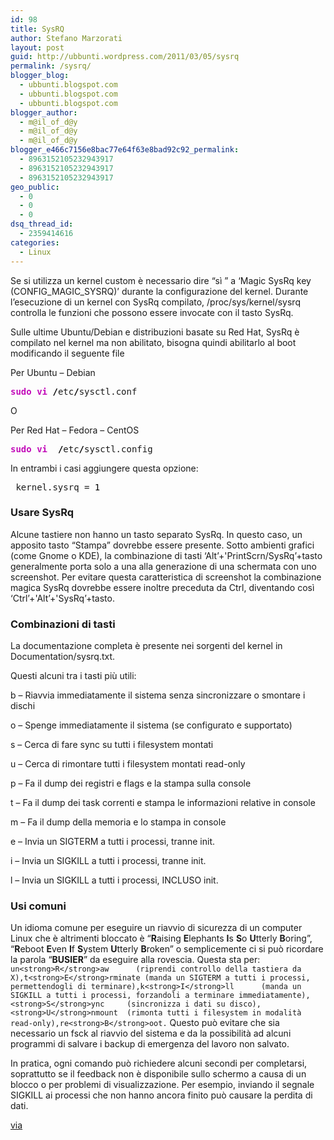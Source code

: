 ```yaml
---
id: 98
title: SysRQ
author: Stefano Marzorati
layout: post
guid: http://ubbunti.wordpress.com/2011/03/05/sysrq
permalink: /sysrq/
blogger_blog:
  - ubbunti.blogspot.com
  - ubbunti.blogspot.com
  - ubbunti.blogspot.com
blogger_author:
  - m@il_of_d@y
  - m@il_of_d@y
  - m@il_of_d@y
blogger_e466c7156e8bac77e64f63e8bad92c92_permalink:
  - 8963152105232943917
  - 8963152105232943917
  - 8963152105232943917
geo_public:
  - 0
  - 0
  - 0
dsq_thread_id:
  - 2359414616
categories:
  - Linux
---
```

Se si utilizza un kernel custom è necessario dire “sì ” a ‘Magic SysRq key (CONFIG\_MAGIC\_SYSRQ)’ durante la configurazione del kernel. Durante l’esecuzione di un kernel con SysRq compilato, /proc/sys/kernel/sysrq controlla le funzioni che possono essere invocate con il tasto SysRq.

Sulle ultime Ubuntu/Debian e distribuzioni basate su Red Hat, SysRq è compilato nel kernel ma non abilitato, bisogna quindi abilitarlo al boot modificando il seguente file

Per Ubuntu – Debian

<div class="wp_syntax">
  <div class="code">
    <pre class="bash" style="font-family:monospace;"><span style="color:#c20cb9;font-weight:bold;">sudo</span> <span style="color:#c20cb9;font-weight:bold;">vi</span> <span style="color:#000000;font-weight:bold;">/</span>etc<span style="color:#000000;font-weight:bold;">/</span>sysctl.conf</pre>
  </div>
</div>

O

Per Red Hat – Fedora – CentOS

<div class="wp_syntax">
  <div class="code">
    <pre class="bash" style="font-family:monospace;"><span style="color:#c20cb9;font-weight:bold;">sudo</span> <span style="color:#c20cb9;font-weight:bold;">vi</span>  <span style="color:#000000;font-weight:bold;">/</span>etc<span style="color:#000000;font-weight:bold;">/</span>sysctl.config</pre>
  </div>
</div>

In entrambi i casi aggiungere questa opzione:

<div class="wp_syntax">
  <div class="code">
    <pre class="bash" style="font-family:monospace;"> kernel.sysrq = <span style="color:#000000;">1</code>
</div>
</div>


<h3>
  Usare SysRq
</h3>


<p>
  Alcune tastiere non hanno un tasto separato SysRq. In questo caso, un apposito tasto “Stampa” dovrebbe essere presente. Sotto ambienti grafici (come Gnome o KDE), la combinazione di tasti ‘Alt’+'PrintScrn/SysRq’+tasto generalmente porta solo a una alla generazione di una schermata con uno screenshot. Per evitare questa caratteristica di screenshot la combinazione magica SysRq dovrebbe essere inoltre preceduta da Ctrl, diventando così ‘Ctrl’+'Alt’+'SysRq’+tasto.
</p>


<h3>
  Combinazioni di tasti
</h3>


<p>
  La documentazione completa è presente nei sorgenti del kernel in Documentation/sysrq.txt.
</p>


<p>
  Questi alcuni tra i tasti più utili:
</p>


<p>
  b – Riavvia immediatamente il sistema senza sincronizzare o smontare i dischi
</p>


<p>
  o – Spenge immediatamente il sistema (se configurato e supportato)
</p>


<p>
  s – Cerca di fare sync su tutti i filesystem montati
</p>


<p>
  u – Cerca di rimontare tutti i filesystem montati read-only
</p>


<p>
  p – Fa il dump dei registri e flags e la stampa sulla console
</p>


<p>
  t – Fa il dump dei task correnti e stampa le informazioni relative in console
</p>


<p>
  m – Fa il dump della memoria e lo stampa in console
</p>


<p>
  e – Invia un SIGTERM a tutti i processi, tranne init.
</p>


<p>
  i – Invia un SIGKILL a tutti i processi, tranne init.
</p>


<p>
  l – Invia un SIGKILL a tutti i processi, INCLUSO init.
</p>


<h3>
  Usi comuni
</h3>


<p>
  Un idioma comune per eseguire un riavvio di sicurezza di un computer Linux che è altrimenti bloccato è “<strong>R</strong>aising <strong>E</strong>lephants <strong>I</strong>s <strong>S</strong>o <strong>U</strong>tterly <strong>B</strong>oring”, “<strong>R</strong>eboot <strong>E</strong>ven <strong>I</strong>f <strong>S</strong>ystem <strong>U</strong>tterly <strong>B</strong>roken” o semplicemente ci si può ricordare la parola “<strong>BUSIER</strong>” da eseguire alla rovescia. Questa sta per:   
  <code>un&lt;strong>R&lt;/strong>aw      (riprendi controllo della tastiera da X),t&lt;strong>E&lt;/strong>rminate (manda un SIGTERM a tutti i processi, permettendogli di terminare),k&lt;strong>I&lt;/strong>ll      (manda un SIGKILL a tutti i processi, forzandoli a terminare immediatamente), &lt;strong>S&lt;/strong>ync     (sincronizza i dati su disco), &lt;strong>U&lt;/strong>nmount  (rimonta tutti i filesystem in modalità read-only),re&lt;strong>B&lt;/strong>oot.</code>   
  Questo può evitare che sia necessario un fsck al riavvio del sistema e da la possibilità ad alcuni programmi di salvare i backup di emergenza del lavoro non salvato.
</p>


<p>
  In pratica, ogni comando può richiedere alcuni secondi per completarsi, soprattutto se il feedback non è disponibile sullo schermo a causa di un blocco o per problemi di visualizzazione. Per esempio, inviando il segnale SIGKILL ai processi che non hanno ancora finito può causare la perdita di dati.
</p>


<p>
  <a href="http://www.linuxaria.com/howto/sysrq-linux-ubuntu?lang=it&utm_source=feedburner&utm_medium=feed&utm_campaign=Feed%3A+Linuxaria_It+%28Linuxaria%C2%BB+Italian%29&utm_content=Google+Reader">via</a>
</p>


<div id="dc_vk_code" style="display:none;">
  
</div>